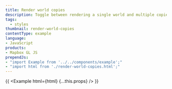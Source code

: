 ```yaml
---
title: Render world copies
description: Toggle between rendering a single world and multiple copies of the world.
tags:
  - styles
thumbnail: render-world-copies
contentType: example
language:
- JavaScript
products:
- Mapbox GL JS
prependJs:
- "import Example from '../../components/example';"
- "import html from './render-world-copies.html';"
---
```


{{ <Example html={html} {...this.props} /> }}
